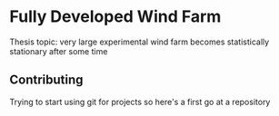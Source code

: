 # Fully Developed Wind Farm
Thesis topic: very large experimental wind farm becomes statistically stationary after some time

## Contributing
Trying to start using git for projects so here's a first go at a repository
